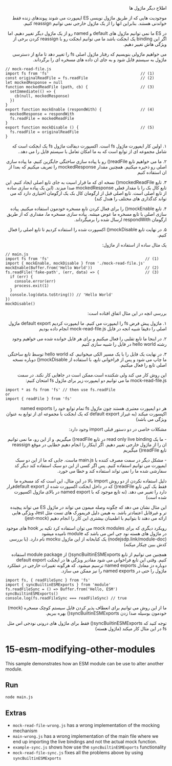 
<p dir="rtl" align="right">
اطلاح دیگر ماژول ها
</p>

<p dir="rtl" align="right">
موجودیت هایی که از طریق ماژول نویسی ES ایمپورت می شوند پیوندهای زنده فقط خواندنی هستند. بنابراین انها را از یک ماژول خارجی نمی توانیم reassign کنیم. 
</p>

<p dir="rtl" align="right">
در ES ما نمی توانیم ماژول های default و named رو از یک ماژول دیگر تغییر دهیم. اما اگر این binding یک ابجکت باشد ما می توانیم ابجکت رو با reassign کردن برخی از ویژگی هاش تغییر دهیم.
</p>

<p dir="rtl" align="right">
می خواهیم ماژولی بنویسیم که رفتار ماژول اصلی fs را تغییر دهد تا مانع از دسترسی ماژول به سیستم فایل شود و به جای ان داده های مسخره ای را برگرداند. 
</p>

```
// mock-read-file.js
import fs from 'fs'                                        // (1)
const originalReadFile = fs.readFile                       // (2)
let mockedResponse = null
function mockedReadFile (path, cb) {                       // (3)
  setImmediate(() => {
    cb(null, mockedResponse)
  })
}
export function mockEnable (respondWith) {                 // (4)
  mockedResponse = respondWith
  fs.readFile = mockedReadFile
}
export function mockDisable () {                           // (5)
  fs.readFile = originalReadFile
}
```

<p dir="rtl" align="right">
۱. اولین کار ایمپورت ماژول fs است. اکسپورت دیفالت ماژول fs یک ابجکت است که شامل مجموعه ای از توابع است که به ما امکان تعامل با سیستم فایل را می دهد..
</p>

<p dir="rtl" align="right">
۲. ما می خواهیم تابع readFile()  رو با پیاده سازی ساختگی جایگزین کنیم. ما پیاده سازی اصلی رو ذخیره میکنیم. همچنین مقدار mockedResponse را تعریف میکنیم که بعدا از ان استفاده کنیم
</p>

<p dir="rtl" align="right">
۳. تابع mockedReadFile()  نسخه ای که ما قرار اسیت به جای تابع اصلی ایجاد کنیم. این تابع کال بک را با مقدار فعلی mockedResponse صدا میزند. (این یک پیاده سازی ساده از تابع اصلی است. تابع اصلی قبل از ارگومان کال بک یک ارگومان اختیاری دارد که می تواند کدگذاری های مختلف را هندل کند)
</p>

<p dir="rtl" align="right">
۴. تابع mockEnable()  را برای فعال کردن تابع مسخره خودمون استفاده میکنیم. پیاده سازی اصلی با تابع مسخره ما عوض میشه. پیاده سازی مسخره ما، مقداری که از طریق ارگومان respondWith ارسال شده را برمیگرداند.
</p>

<p dir="rtl" align="right">
۵. در نهایت تابع mockDisable()  اکسپورت شده را استفاده کردیم تا تابع اصلی را فعال کنیم.
</p>

<p dir="rtl" align="right">
یک مثال ساده از استفاده از ماژول: 
</p>

```
// main.js
import fs from 'fs'                                          // (1)
import { mockEnable, mockDisable } from './mock-read-file.js'
mockEnable(Buffer.from('Hello World'))                       // (2)
fs.readFile('fake-path', (err, data) => {                    // (3)
  if (err) {
    console.error(err)
    process.exit(1)
  }
  console.log(data.toString()) // 'Hello World'
})
mockDisable()
```

<p dir="rtl" align="right">
بررسی انچه در این مثال اتفاق افتاده است:
</p>

<p dir="rtl" align="right">
۱. ماژول پیش فرض fs را ایمپورت می کنیم. ما ایمپورت کردیم default export  ماژول اصلی را دقیقا شبیه انجه در فایل mock-read-file.js انجام داده بودیم
</p>

<p dir="rtl" align="right">
۲. در اینجا ما تابع تقلبی را فعال میکنیم و برای هر فایل خوانده شده می خواهیم وجود رشته hello world در فایل را شبیه سازی کنیم
</p>

<p dir="rtl" align="right">
۳. در نهایت یک فایل را با یک مسیر الکی میخوانیم. که hello world توسط تابع ساختگی ما چاپ می شود و پس از فراخوانی تابع، با استفاده از mockDisable() دوباره نسخه اصلی تابع را فعال میکنیم.
</p>

<p dir="rtl" align="right">
 این روش کار می کند ولی شکننده است.ممکن است در جاهایی کار نکند. در سمت mock-read-file.js ما می توانیم دو ایمپورت زیر برای ماژول fs امتحان کنیم:
 </p>

```
import * as fs from 'fs' // then use fs.readFile
or
import { readFile } from 'fs'
```

<p dir="rtl" align="right">
هر دو ایمپورت معتبری هستند چون ماژول fs تمام توابع خود را named exports اکپسورت میکند (به غیراز default export که یک ابجکت با مجموعه ای از توابع به عنوان ویژگی می باشد)
</p>

<p dir="rtl" align="right">
مشکلات خاصی در دو دستور قبلی import وجود دارد:
</p>

<p dir="rtl" align="right">
- ما یک read only live binding در تابع readFile()  میگیریم. و از این رو، ما نمی توانیم ان را از ماژول خارجی تغییر دهیم. اگر اینکار را انجام دهیم خطایی در موقع reassign تایع readFile() میگیریم
</p>

<p dir="rtl" align="right">
- مشکل دیگر در سمت مصرف کننده با main.js ماست. جایی که ما از این دو سبک ایمپورت می توانیم استفاده کنیم. پس اگر کسی از این دو سبک استفاده کند دیگر کد سفارشی شده ما را نمی تواند استفاده کند و خطا می خورد.
</p>

<p dir="rtl" align="right">
دلیل استفاده نکردن از دو روش import بالا در این مثال، این است که کد مسخره ما فقط یک کپی تابع readFile() که در داخل ابجکت اکسپورت شده از default exportقرار دارد را تغییر می دهد. (نه تایع موجود که با named export در بالای ماژول اکسپورت شده است)
</p>

<p dir="rtl" align="right">
این مثال نشان می دهد که چگونه وصله میمون می تواند در ماژول ES می تواند پیچیده تر و غیرقابل اعتمادتر باشد. به هیمن دلیل فریمورک های تست مثل Jest ویژگی هایی ارائه می دهند تا بتوانیم با اطمینان بیشتری این کار را انجام دهیم (jest-mock)
</p>

<p dir="rtl" align="right">
رویکرد دیگری که برای mock modules می توان استفاده کرد تکیه بر hook های موجود در ماژول های هسته نود جی اس می باشد که module نامیده میشود (nodejsdp.link/module-doc) یک کتابخانه از این ماژول mocku نام دارد. (با بررسی کدش ببین چیکار میکنه)
</p>

<p dir="rtl" align="right">
همچنین می توانیم از تابع syncBuiltinESMExports() از module package استفاده کنیم. وقتی این تابع فراخوانی می شود مقادیر ویژگی ها در ایجکت default export دوباره دز معادل named exports  ترسیم میشود. که هرگونه تغییرات خارجی در عملکرد ماژول را حتی در named exports را نیز ممکن می سازد. 
</p>

```
import fs, { readFileSync } from 'fs'
import { syncBuiltinESMExports } from 'module'
fs.readFileSync = () => Buffer.from('Hello, ESM')
syncBuiltinESMExports()
console.log(fs.readFileSync === readFileSync) // true
```

<p dir="rtl" align="right">
ما از این روش می توانیم برای انعطاف پذیر کردن فایل سیستم کوچک مسخره (mock) خودمون بوسیله صدا زدن syncBuiltinESMExports()  بهره ببریم. 
</p>

<p dir="rtl" align="right">
توجه کنید که syncBuiltinESMExports() فقط برای ماژول های درونی نودجی اس مثل fs در این مثال کار میکند (ماژول هسته)
</p>



# 15-esm-modifying-other-modules

This sample demonstrates how an ESM module can be use to alter another module.

## Run

```bash
node main.js
```

## Extras

- `mock-read-file-wrong.js` has a wrong implementation of the mocking mechanism
- `main-wrong.js` has a wrong implementation of the main file where we end up importing the live bindings and not the actual mock function.
- `example-sync.js` shows how use the `syncBuiltinESMExports` functionality
- `mock-read-file-sync.js` fixes all the problems above by using `syncBuiltinESMExports`
